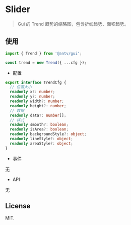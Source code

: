 # Slider

> Gui 的 Trend 趋势的缩略图，包含折线趋势、面积趋势。

## 使用

```js
import { Trend } from '@antv/gui';

const trend = new Trend({ ...cfg });
```

- 配置

```ts
export interface TrendCfg {
  // 位置大小
  readonly x?: number;
  readonly y?: number;
  readonly width?: number;
  readonly height?: number;
  // 数据
  readonly data?: number[];
  // 样式
  readonly smooth?: boolean;
  readonly isArea?: boolean;
  readonly backgroundStyle?: object;
  readonly lineStyle?: object;
  readonly areaStyle?: object;
}
```

- 事件

无

- API

无

## License

MIT.
